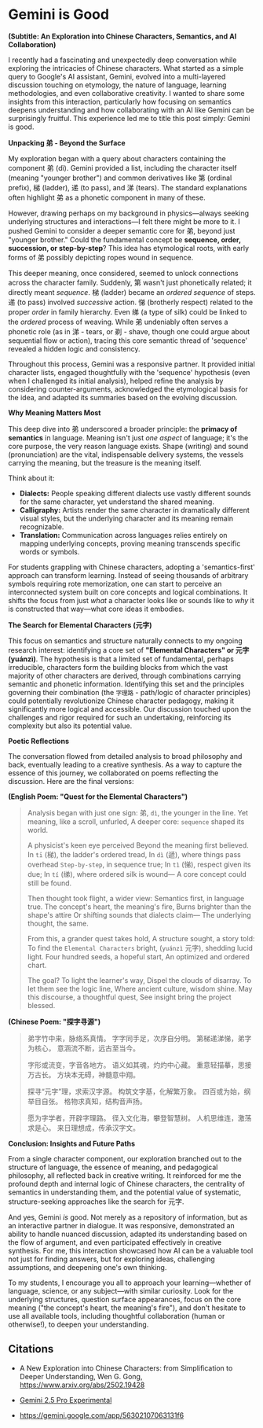 # Gemini is Good


**(Subtitle: An Exploration into Chinese Characters, Semantics, and AI Collaboration)**

I recently had a fascinating and unexpectedly deep conversation while exploring the intricacies of Chinese characters. What started as a simple query to Google's AI assistant, Gemini, evolved into a multi-layered discussion touching on etymology, the nature of language, learning methodologies, and even collaborative creativity. I wanted to share some insights from this interaction, particularly how focusing on semantics deepens understanding and how collaborating with an AI like Gemini can be surprisingly fruitful. This experience led me to title this post simply: Gemini is good.

**Unpacking 弟 - Beyond the Surface**

My exploration began with a query about characters containing the component 弟 (dì). Gemini provided a list, including the character itself (meaning "younger brother") and common derivatives like 第 (ordinal prefix), 梯 (ladder), 递 (to pass), and 涕 (tears). The standard explanations often highlight 弟 as a phonetic component in many of these.

However, drawing perhaps on my background in physics—always seeking underlying structures and interactions—I felt there might be more to it. I pushed Gemini to consider a deeper semantic core for 弟, beyond just "younger brother." Could the fundamental concept be **sequence, order, succession, or step-by-step**? This idea has etymological roots, with early forms of 弟 possibly depicting ropes wound in sequence.

This deeper meaning, once considered, seemed to unlock connections across the character family. Suddenly, 第 wasn't just phonetically related; it directly meant *sequence*. 梯 (ladder) became an *ordered sequence* of steps. 递 (to pass) involved *successive* action. 悌 (brotherly respect) related to the proper *order* in family hierarchy. Even 绨 (a type of silk) could be linked to the *ordered* process of weaving. While 弟 undeniably often serves a phonetic role (as in 涕 - tears, or 剃 - shave, though one could argue about sequential flow or action), tracing this core semantic thread of 'sequence' revealed a hidden logic and consistency.

Throughout this process, Gemini was a responsive partner. It provided initial character lists, engaged thoughtfully with the 'sequence' hypothesis (even when I challenged its initial analysis), helped refine the analysis by considering counter-arguments, acknowledged the etymological basis for the idea, and adapted its summaries based on the evolving discussion.

**Why Meaning Matters Most**

This deep dive into 弟 underscored a broader principle: the **primacy of semantics** in language. Meaning isn't just *one aspect* of language; it's the core purpose, the very reason language exists. Shape (writing) and sound (pronunciation) are the vital, indispensable delivery systems, the vessels carrying the meaning, but the treasure is the meaning itself.

Think about it:
* **Dialects:** People speaking different dialects use vastly different sounds for the same character, yet understand the shared meaning.
* **Calligraphy:** Artists render the same character in dramatically different visual styles, but the underlying character and its meaning remain recognizable.
* **Translation:** Communication across languages relies entirely on mapping underlying concepts, proving meaning transcends specific words or symbols.

For students grappling with Chinese characters, adopting a 'semantics-first' approach can transform learning. Instead of seeing thousands of arbitrary symbols requiring rote memorization, one can start to perceive an interconnected system built on core concepts and logical combinations. It shifts the focus from just *what* a character looks like or sounds like to *why* it is constructed that way—what core ideas it embodies.

**The Search for Elemental Characters (元字)**

This focus on semantics and structure naturally connects to my ongoing research interest: identifying a core set of **"Elemental Characters" or 元字 (yuánzì)**. The hypothesis is that a limited set of fundamental, perhaps irreducible, characters form the building blocks from which the vast majority of other characters are derived, through combinations carrying semantic and phonetic information. Identifying this set and the principles governing their combination (the `字理路` - path/logic of character principles) could potentially revolutionize Chinese character pedagogy, making it significantly more logical and accessible. Our discussion touched upon the challenges and rigor required for such an undertaking, reinforcing its complexity but also its potential value.

**Poetic Reflections**

The conversation flowed from detailed analysis to broad philosophy and back, eventually leading to a creative synthesis. As a way to capture the essence of this journey, we collaborated on poems reflecting the discussion. Here are the final versions:

**(English Poem: "Quest for the Elemental Characters")**

> Analysis began with just one sign:
> 弟, `dì`, the younger in the line.
> Yet meaning, like a scroll, unfurled,
> A deeper core: `sequence` shaped its world.
>
> A physicist's keen eye perceived
> Beyond the meaning first believed.
> In `tī` (梯), the ladder's ordered tread,
> In `dì` (遞), where things pass overhead
> `Step-by-step`, in sequence true;
> In `tì` (悌), respect given its due;
> In `tí` (绨), where ordered silk is wound—
> A core concept could still be found.
>
> Then thought took flight, a wider view:
> Semantics first, in language true.
> The concept's heart, the meaning's fire,
> Burns brighter than the shape's attire
> Or shifting sounds that dialects claim—
> The underlying thought, the same.
>
> From this, a grander quest takes hold,
> A structure sought, a story told:
> To find the `Elemental Characters` bright,
> (`yuánzì` 元字), shedding lucid light.
> Four hundred seeds, a hopeful start,
> An optimized and ordered chart.
>
> The goal? To light the learner's way,
> Dispel the clouds of disarray.
> To let them see the logic line,
> Where ancient culture, wisdom shine.
> May this discourse, a thoughtful quest,
> See insight bring the project blessed.

**(Chinese Poem: "探字寻源")**

> 弟字竹中来，脉络系真情。
> 字字同手足，次序自分明。
> 第梯递涕悌，弟字为核心，
> 意涵流不断，远古至当今。
>
> 字形或流变，字音各地方。
> 语义如其魂，灼灼中心藏。
> 重意轻描摹，思接万古长。
> 方块本无碍，神髓意中翔。
>
> 探寻“元字”理，求索汉字源。
> 构筑文字基，化解繁万象。
> 四百或为始，纲举目自张。
> 格物求真知，结构音声扬。
>
> 愿为字学者，开辟字理路。
> 径入文化海，攀登智慧树。
> 人机思维连，激荡求是心。
> 来日理想成，传承汉字文。

**Conclusion: Insights and Future Paths**

From a single character component, our exploration branched out to the structure of language, the essence of meaning, and pedagogical philosophy, all reflected back in creative writing. It reinforced for me the profound depth and internal logic of Chinese characters, the centrality of semantics in understanding them, and the potential value of systematic, structure-seeking approaches like the search for 元字.

And yes, Gemini *is* good. Not merely as a repository of information, but as an interactive partner in dialogue. It was responsive, demonstrated an ability to handle nuanced discussion, adapted its understanding based on the flow of argument, and even participated effectively in creative synthesis. For me, this interaction showcased how AI can be a valuable tool not just for finding answers, but for exploring ideas, challenging assumptions, and deepening one's own thinking.

To my students, I encourage you all to approach your learning—whether of language, science, or any subject—with similar curiosity. Look for the underlying structures, question surface appearances, focus on the core meaning ("the concept's heart, the meaning's fire"), and don't hesitate to use all available tools, including thoughtful collaboration (human or otherwise!), to deepen your understanding.



## Citations

- A New Exploration into Chinese Characters: from Simplification to Deeper Understanding, Wen G. Gong, https://www.arxiv.org/abs/2502.19428

- [Gemini 2.5 Pro Experimental](https://gemini.google.com/)

- https://gemini.google.com/app/56302107063131f6